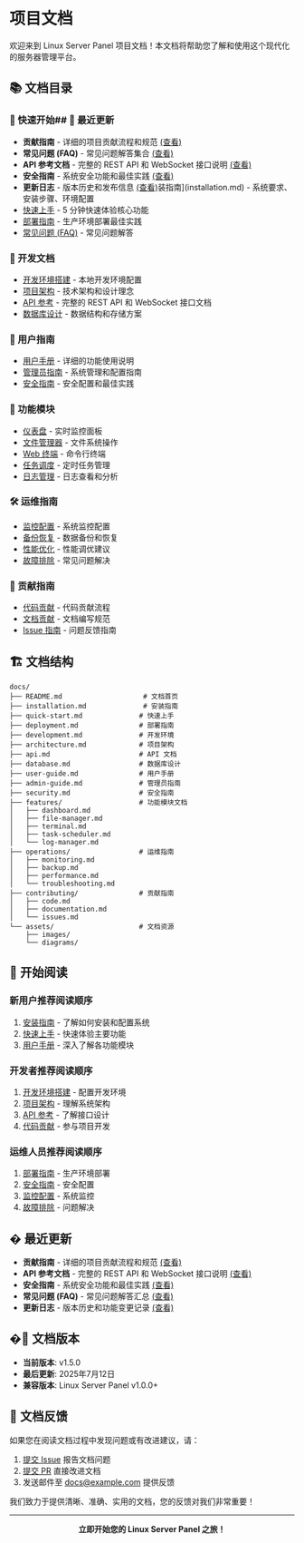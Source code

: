 # 项目文档

欢迎来到 Linux Server Panel 项目文档！本文档将帮助您了解和使用这个现代化的服务器管理平台。

## 📚 文档目录

### 🚀 快速开始## 📆 最近更新

- **贡献指南** - 详细的项目贡献流程和规范 [(查看)](contributing.md)
- **常见问题 (FAQ)** - 常见问题解答集合 [(查看)](faq.md)
- **API 参考文档** - 完整的 REST API 和 WebSocket 接口说明 [(查看)](api-reference.md)
- **安全指南** - 系统安全功能和最佳实践 [(查看)](security-guide.md)
- **更新日志** - 版本历史和发布信息 [(查看)](changelog.md)装指南](installation.md) - 系统要求、安装步骤、环境配置
- [快速上手](quick-start.md) - 5 分钟快速体验核心功能
- [部署指南](deployment.md) - 生产环境部署最佳实践
- [常见问题 (FAQ)](faq.md) - 常见问题解答

### 🔧 开发文档
- [开发环境搭建](development.md) - 本地开发环境配置
- [项目架构](architecture.md) - 技术架构和设计理念
- [API 参考](api-reference.md) - 完整的 REST API 和 WebSocket 接口文档
- [数据库设计](database.md) - 数据结构和存储方案

### 📖 用户指南
- [用户手册](user-guide.md) - 详细的功能使用说明
- [管理员指南](admin-guide.md) - 系统管理和配置指南
- [安全指南](security-guide.md) - 安全配置和最佳实践

### 🔌 功能模块
- [仪表盘](features/dashboard.md) - 实时监控面板
- [文件管理器](features/file-manager.md) - 文件系统操作
- [Web 终端](features/terminal.md) - 命令行终端
- [任务调度](features/task-scheduler.md) - 定时任务管理
- [日志管理](features/log-manager.md) - 日志查看和分析

### 🛠️ 运维指南
- [监控配置](operations/monitoring.md) - 系统监控配置
- [备份恢复](operations/backup.md) - 数据备份和恢复
- [性能优化](operations/performance.md) - 性能调优建议
- [故障排除](operations/troubleshooting.md) - 常见问题解决

### 🤝 贡献指南
- [代码贡献](contributing/code.md) - 代码贡献流程
- [文档贡献](contributing/documentation.md) - 文档编写规范
- [Issue 指南](contributing/issues.md) - 问题反馈指南

## 🏗️ 文档结构

```
docs/
├── README.md                    # 文档首页
├── installation.md              # 安装指南
├── quick-start.md              # 快速上手
├── deployment.md               # 部署指南
├── development.md              # 开发环境
├── architecture.md             # 项目架构
├── api.md                      # API 文档
├── database.md                 # 数据库设计
├── user-guide.md               # 用户手册
├── admin-guide.md              # 管理员指南
├── security.md                 # 安全指南
├── features/                   # 功能模块文档
│   ├── dashboard.md
│   ├── file-manager.md
│   ├── terminal.md
│   ├── task-scheduler.md
│   └── log-manager.md
├── operations/                 # 运维指南
│   ├── monitoring.md
│   ├── backup.md
│   ├── performance.md
│   └── troubleshooting.md
├── contributing/               # 贡献指南
│   ├── code.md
│   ├── documentation.md
│   └── issues.md
└── assets/                     # 文档资源
    ├── images/
    └── diagrams/
```

## 🎯 开始阅读

### 新用户推荐阅读顺序
1. [安装指南](installation.md) - 了解如何安装和配置系统
2. [快速上手](quick-start.md) - 快速体验主要功能
3. [用户手册](user-guide.md) - 深入了解各功能模块

### 开发者推荐阅读顺序
1. [开发环境搭建](development.md) - 配置开发环境
2. [项目架构](architecture.md) - 理解系统架构
3. [API 参考](api-reference.md) - 了解接口设计
4. [代码贡献](contributing.md) - 参与项目开发

### 运维人员推荐阅读顺序
1. [部署指南](deployment.md) - 生产环境部署
2. [安全指南](security-guide.md) - 安全配置
3. [监控配置](operations/monitoring.md) - 系统监控
4. [故障排除](operations/troubleshooting.md) - 问题解决

## � 最近更新

- **贡献指南** - 详细的项目贡献流程和规范 [(查看)](contributing.md)
- **API 参考文档** - 完整的 REST API 和 WebSocket 接口说明 [(查看)](api-reference.md)
- **安全指南** - 系统安全功能和最佳实践 [(查看)](security-guide.md)
- **常见问题 (FAQ)** - 常见问题解答汇总 [(查看)](faq.md)
- **更新日志** - 版本历史和功能变更记录 [(查看)](changelog.md)

## �🔄 文档版本

- **当前版本**: v1.5.0
- **最后更新**: 2025年7月12日
- **兼容版本**: Linux Server Panel v1.0.0+

## 📝 文档反馈

如果您在阅读文档过程中发现问题或有改进建议，请：

1. [提交 Issue](https://github.com/your-repo/linux-server-panel/issues) 报告文档问题
2. [提交 PR](https://github.com/your-repo/linux-server-panel/pulls) 直接改进文档
3. 发送邮件至 docs@example.com 提供反馈

我们致力于提供清晰、准确、实用的文档，您的反馈对我们非常重要！

---

<div align="center">
  <strong>立即开始您的 Linux Server Panel 之旅！</strong>
</div>
